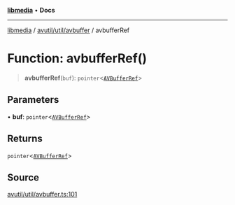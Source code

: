 [**libmedia**](../../../../README.md) • **Docs**

***

[libmedia](../../../../README.md) / [avutil/util/avbuffer](../README.md) / avbufferRef

# Function: avbufferRef()

> **avbufferRef**(`buf`): `pointer`\<[`AVBufferRef`](../../../struct/avbuffer/classes/AVBufferRef.md)\>

## Parameters

• **buf**: `pointer`\<[`AVBufferRef`](../../../struct/avbuffer/classes/AVBufferRef.md)\>

## Returns

`pointer`\<[`AVBufferRef`](../../../struct/avbuffer/classes/AVBufferRef.md)\>

## Source

[avutil/util/avbuffer.ts:101](https://github.com/zhaohappy/libmedia/blob/a88305ff5d10e91621f2d71d24c72fc85681b8f7/src/avutil/util/avbuffer.ts#L101)

